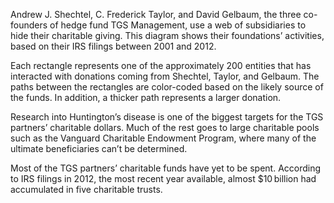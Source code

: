 Andrew J. Shechtel, C. Frederick Taylor, and David Gelbaum, the three co-founders of hedge fund TGS Management, use a web of subsidiaries to hide their charitable giving. This diagram shows their foundations’ activities, based on their IRS filings between 2001 and 2012. 

Each rectangle represents one of the approximately 200 entities that has interacted with donations coming from Shechtel, Taylor, and Gelbaum. The paths between the rectangles are color-coded based on the likely source of the funds. In addition, a thicker path represents a larger donation. 

Research into Huntington’s disease is one of the biggest targets for the TGS partners’ charitable dollars. Much of the rest goes to large charitable pools such as the Vanguard Charitable Endowment Program, where many of the ultimate beneficiaries can’t be determined.

Most of the TGS partners’ charitable funds have yet to be spent. According to IRS filings in 2012, the most recent year available, almost $10 billion had accumulated in five charitable trusts.